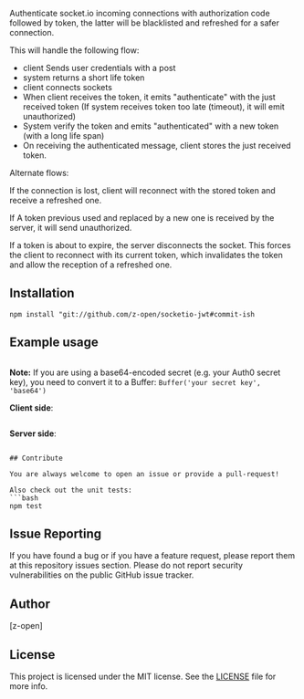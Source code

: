 
Authenticate socket.io incoming connections with authorization code followed by token, the latter will be blacklisted and refreshed for a safer connection.



This will handle the following flow:

- client Sends user credentials with a post
- system returns a short life token
- client connects sockets
- When client receives the token, it emits "authenticate" with the just received token
(If system receives token too late (timeout), it will emit unauthorized)
- System verify the token and emits "authenticated" with a new token (with a long life span)
- On receiving the authenticated message, client stores the just received token.


Alternate flows:

If the connection is lost, client will reconnect with the stored token and receive a refreshed one.

If A token previous used and replaced by a new one is received by the server, it will send unauthorized.

If a token is about to expire, the server disconnects the socket.
This forces the client to reconnect with its current token, which invalidates the token and allow the reception of a refreshed one.



## Installation

```
npm install "git://github.com/z-open/socketio-jwt#commit-ish
```

## Example usage

```javascript

```

**Note:** If you are using a base64-encoded secret (e.g. your Auth0 secret key), you need to convert it to a Buffer: `Buffer('your secret key', 'base64')`

__Client side__:

```javascript
```

__Server side__:




```

## Contribute

You are always welcome to open an issue or provide a pull-request!

Also check out the unit tests:
```bash
npm test
```

## Issue Reporting

If you have found a bug or if you have a feature request, please report them at this repository issues section. Please do not report security vulnerabilities on the public GitHub issue tracker. 

## Author

[z-open]

## License

This project is licensed under the MIT license. See the [LICENSE](LICENSE) file for more info.
